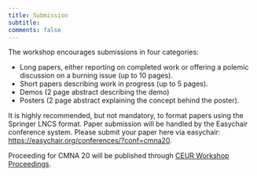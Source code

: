```yaml
---
title: Submission 
subtitle: 
comments: false
---
```





The workshop encourages submissions in four categories:

* Long papers, either reporting on completed work or offering a polemic discussion on a burning issue (up to 10 pages).
* Short papers describing work in progress (up to 5 pages).
* Demos (2 page abstract describing the demo)
* Posters (2 page abstract explaining the concept behind the poster).

It is highly recommended, but not mandatory, to format papers using the Springer LNCS format. Paper submission will be handled by the Easychair conference system. Please submit your paper here via easychair: https://easychair.org/conferences/?conf=cmna20.

Proceeding for CMNA 20 will be published through [CEUR Workshop Proceedings](http://ceur-ws.org/). 

